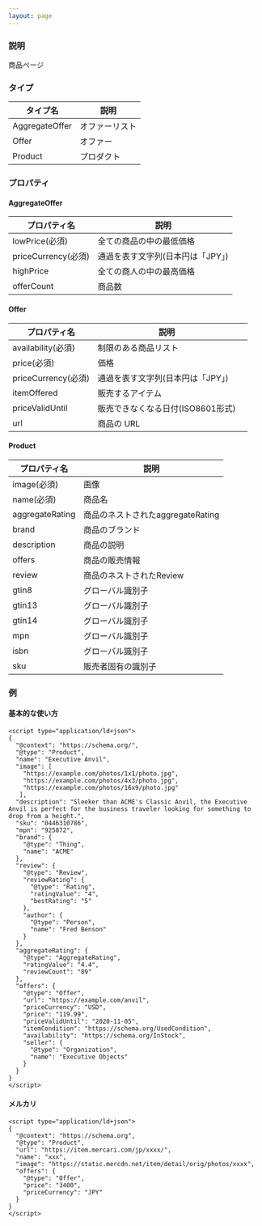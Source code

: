 ```yaml
---
layout: page
---
```


### 説明

商品ページ

### タイプ

| タイプ名          | 説明    |
|----------------|---------|
| AggregateOffer | オファーリスト |
| Offer          | オファー    |
| Product        | プロダクト   |

### プロパティ

#### AggregateOffer

| プロパティ名             | 説明                         |
|---------------------|----------------------------|
| lowPrice(必須)      | 全ての商品の中の最低価格         |
| priceCurrency(必須) | 通過を表す文字列(日本円は「JPY」) |
| highPrice           | 全ての商人の中の最高価格         |
| offerCount          | 商品数                       |

#### Offer

| プロパティ名             | 説明                         |   |
|---------------------|----------------------------|---|
| availability(必須)  | 制限のある商品リスト               |   |
| price(必須)         | 価格                         |   |
| priceCurrency(必須) | 通過を表す文字列(日本円は「JPY」) |   |
| itemOffered         | 販売するアイテム                   |   |
| priceValidUntil     | 販売できなくなる日付(ISO8601形式)  |   |
| url                 | 商品の URL                    |   |

#### Product

| プロパティ名         | 説明                       |
|-----------------|--------------------------|
| image(必須)     | 画像                       |
| name(必須)      | 商品名                     |
| aggregateRating | 商品のネストされたaggregateRating |
| brand           | 商品のブランド                  |
| description     | 商品の説明                  |
| offers          | 商品の販売情報              |
| review          | 商品のネストされたReview          |
| gtin8           | グローバル識別子                |
| gtin13          | グローバル識別子                |
| gtin14          | グローバル識別子                |
| mpn             | グローバル識別子                |
| isbn            | グローバル識別子                |
| sku             | 販売者固有の識別子          |

### 例
#### 基本的な使い方
    <script type="application/ld+json">
    {
      "@context": "https://schema.org/",
      "@type": "Product",
      "name": "Executive Anvil",
      "image": [
        "https://example.com/photos/1x1/photo.jpg",
        "https://example.com/photos/4x3/photo.jpg",
        "https://example.com/photos/16x9/photo.jpg"
       ],
      "description": "Sleeker than ACME's Classic Anvil, the Executive Anvil is perfect for the business traveler looking for something to drop from a height.",
      "sku": "0446310786",
      "mpn": "925872",
      "brand": {
        "@type": "Thing",
        "name": "ACME"
      },
      "review": {
        "@type": "Review",
        "reviewRating": {
          "@type": "Rating",
          "ratingValue": "4",
          "bestRating": "5"
        },
        "author": {
          "@type": "Person",
          "name": "Fred Benson"
        }
      },
      "aggregateRating": {
        "@type": "AggregateRating",
        "ratingValue": "4.4",
        "reviewCount": "89"
      },
      "offers": {
        "@type": "Offer",
        "url": "https://example.com/anvil",
        "priceCurrency": "USD",
        "price": "119.99",
        "priceValidUntil": "2020-11-05",
        "itemCondition": "https://schema.org/UsedCondition",
        "availability": "https://schema.org/InStock",
        "seller": {
          "@type": "Organization",
          "name": "Executive Objects"
        }
      }
    }
    </script>

#### メルカリ
    <script type="application/ld+json">
    {
      "@context": "https://schema.org",
      "@type": "Product",
      "url": "https://item.mercari.com/jp/xxxx/",
      "name": "xxx",
      "image": "https://static.mercdn.net/item/detail/orig/photos/xxxx",
      "offers": {
        "@type": "Offer",
        "price": "3400",
        "priceCurrency": "JPY"
      }
    }
    </script>